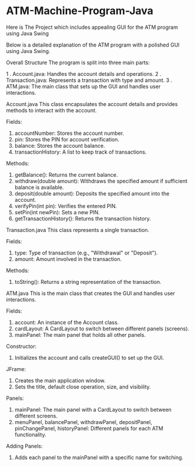 # ATM-Machine-Program-Java
Here is The Project which includes appealing GUI for the ATM program using Java Swing

Below is a detailed explanation of the ATM program with a polished GUI using Java Swing.

Overall Structure
The program is split into three main parts:

1 . Account.java: Handles the account details and operations.
2 . Transaction.java: Represents a transaction with type and amount.
3 . ATM.java: The main class that sets up the GUI and handles user interactions.

Account.java
This class encapsulates the account details and provides methods to interact with the account.

Fields:

1. accountNumber: Stores the account number.
2. pin: Stores the PIN for account verification.
3. balance: Stores the account balance.
4. transactionHistory: A list to keep track of transactions.

Methods:

1. getBalance(): Returns the current balance.
2. withdraw(double amount): Withdraws the specified amount if sufficient balance is available.
3. deposit(double amount): Deposits the specified amount into the account.
4. verifyPin(int pin): Verifies the entered PIN.
5. setPin(int newPin): Sets a new PIN.
6. getTransactionHistory(): Returns the transaction history.


Transaction.java
This class represents a single transaction.

Fields:

1. type: Type of transaction (e.g., "Withdrawal" or "Deposit").
2. amount: Amount involved in the transaction.

Methods:

1. toString(): Returns a string representation of the transaction.

ATM.java
This is the main class that creates the GUI and handles user interactions.

Fields:

1. account: An instance of the Account class.
2. cardLayout: A CardLayout to switch between different panels (screens).
3. mainPanel: The main panel that holds all other panels.

Constructor:

1. Initializes the account and calls createGUI() to set up the GUI.

JFrame:

1. Creates the main application window.
2. Sets the title, default close operation, size, and visibility.

Panels:

1. mainPanel: The main panel with a CardLayout to switch between different screens.
2. menuPanel, balancePanel, withdrawPanel, depositPanel, pinChangePanel, historyPanel: Different panels for each ATM functionality.


Adding Panels:

1. Adds each panel to the mainPanel with a specific name for switching.
